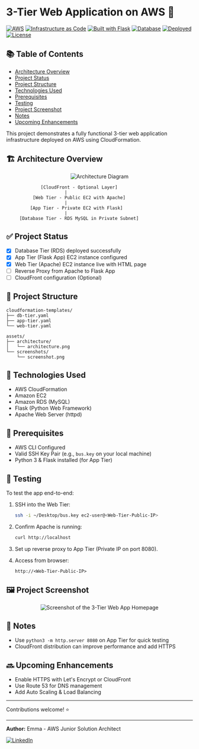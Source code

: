 # 3-Tier Web Application on AWS 🚀

[![AWS](https://img.shields.io/badge/AWS-CloudFormation-orange?logo=amazonaws)](https://aws.amazon.com/cloudformation/)
[![Infrastructure as Code](https://img.shields.io/badge/IaC-CloudFormation-blueviolet)](https://aws.amazon.com/cloudformation/)
[![Built with Flask](https://img.shields.io/badge/Backend-Flask-lightgrey?logo=flask)](https://flask.palletsprojects.com/)
[![Database](https://img.shields.io/badge/Database-RDS_MySQL-blue?logo=mysql)](https://aws.amazon.com/rds/)
[![Deployed](https://img.shields.io/badge/Deployed-Yes-success)](#)
[![License](https://img.shields.io/badge/License-MIT-yellow)](LICENSE)

## 📚 Table of Contents
- [Architecture Overview](#-architecture-overview)
- [Project Status](#-project-status)
- [Project Structure](#-project-structure)
- [Technologies Used](#-technologies-used)
- [Prerequisites](#-prerequisites)
- [Testing](#-testing)
- [Project Screenshot](#-project-screenshot)
- [Notes](#-notes)
- [Upcoming Enhancements](#-upcoming-enhancements)

This project demonstrates a fully functional 3-tier web application infrastructure deployed on AWS using CloudFormation.

## 🏗️ Architecture Overview

<p align="center">
  <img src="assets/architecture/architecture.png" alt="Architecture Diagram">
</p>

```
             [CloudFront - Optional Layer]
                      |
          [Web Tier - Public EC2 with Apache]
                      |
         [App Tier - Private EC2 with Flask]
                      |
     [Database Tier - RDS MySQL in Private Subnet]
```

## ✅ Project Status
- [x] Database Tier (RDS) deployed successfully
- [x] App Tier (Flask App) EC2 instance configured
- [x] Web Tier (Apache) EC2 instance live with HTML page
- [ ] Reverse Proxy from Apache to Flask App
- [ ] CloudFront configuration (Optional)

## 📁 Project Structure
```
cloudformation-templates/
├── db-tier.yaml
├── app-tier.yaml
└── web-tier.yaml

assets/
├── architecture/
│   └── architecture.png
└── screenshots/
    └── screenshot.png
```

## 🔧 Technologies Used
- AWS CloudFormation
- Amazon EC2
- Amazon RDS (MySQL)
- Flask (Python Web Framework)
- Apache Web Server (httpd)

## 📌 Prerequisites
- AWS CLI Configured
- Valid SSH Key Pair (e.g., `bus.key` on your local machine)
- Python 3 & Flask installed (for App Tier)

## 🧪 Testing
To test the app end-to-end:

1. SSH into the Web Tier:
   ```bash
   ssh -i ~/Desktop/bus.key ec2-user@<Web-Tier-Public-IP>
   ```

2. Confirm Apache is running:
   ```bash
   curl http://localhost
   ```

3. Set up reverse proxy to App Tier (Private IP on port 8080).

4. Access from browser:
   ```
   http://<Web-Tier-Public-IP>
   ```
   
## 🖼️ Project Screenshot

<p align="center">
  <img src="assets/screenshots/screenshot.png" alt="Screenshot of the 3-Tier Web App Homepage">
</p>

## 📌 Notes
- Use `python3 -m http.server 8080` on App Tier for quick testing
- CloudFront distribution can improve performance and add HTTPS

## 🔜 Upcoming Enhancements
- Enable HTTPS with Let's Encrypt or CloudFront
- Use Route 53 for DNS management
- Add Auto Scaling & Load Balancing

---

Contributions welcome! ⭐

---

**Author:** Emma - AWS Junior Solution Architect

[![LinkedIn](https://img.shields.io/badge/LinkedIn-blue)](https://www.linkedin.com/in/cloud-architect-emma)
